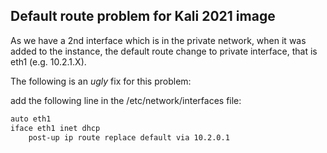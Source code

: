 ## Default route problem for Kali 2021 image

As we have a 2nd interface which is in the private network, when it was added to the instance, the default route change to private interface, that is eth1 (e.g. 10.2.1.X). 

The following is an *ugly* fix for this problem: 

add the following line in the /etc/network/interfaces file: 

```sh
auto eth1
iface eth1 inet dhcp
    post-up ip route replace default via 10.2.0.1
```
